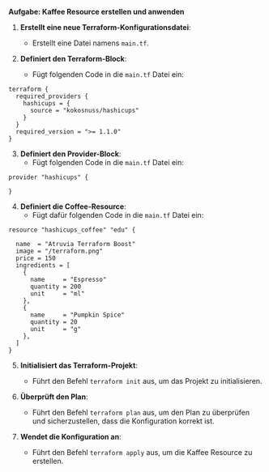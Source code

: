 **Aufgabe: Kaffee Resource erstellen und anwenden**

1. **Erstellt eine neue Terraform-Konfigurationsdatei**:
   - Erstellt eine Datei namens `main.tf`.

2. **Definiert den Terraform-Block**:
   - Fügt folgenden Code in die `main.tf` Datei ein:

```hcl
terraform {
  required_providers {
    hashicups = {
      source = "kokosnuss/hashicups"
    }
  }
  required_version = ">= 1.1.0"
}
```

3. **Definiert den Provider-Block**:
   - Fügt folgenden Code in die `main.tf` Datei ein:

```
provider "hashicups" {

}
```
4. **Definiert die Coffee-Resource**:
   - Fügt dafür folgenden Code in die `main.tf` Datei ein:

```
resource "hashicups_coffee" "edu" {

  name  = "Atruvia Terraform Boost"
  image = "/terraform.png"
  price = 150
  ingredients = [
    {
      name     = "Espresso"
      quantity = 200
      unit     = "ml"
    },
    {
      name     = "Pumpkin Spice"
      quantity = 20
      unit     = "g"
    },
  ]
}
```

5. **Initialisiert das Terraform-Projekt**:
   - Führt den Befehl `terraform init` aus, um das Projekt zu initialisieren.

6. **Überprüft den Plan**:
   - Führt den Befehl `terraform plan` aus, um den Plan zu überprüfen und sicherzustellen, dass die Konfiguration korrekt ist.

7. **Wendet die Konfiguration an**:
   - Führt den Befehl `terraform apply` aus, um die Kaffee Resource zu erstellen.